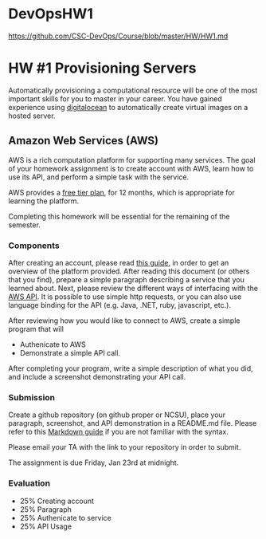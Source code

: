 # DevOpsHW1
https://github.com/CSC-DevOps/Course/blob/master/HW/HW1.md


# HW #1 Provisioning Servers

Automatically provisioning a computational resource will be one of the most important skills for you to master in your career.  You have gained experience using [digitalocean](https://developers.digitalocean.com/v2/) to automatically create virtual images on a hosted server. 

## Amazon Web Services (AWS)

AWS is a rich computation platform for supporting many services. The goal of your homework assignment is to create  account with AWS, learn how to use its API, and perform a simple task with the service.

AWS provides a [free tier plan](http://aws.amazon.com/free/), for 12 months, which is appropriate for learning the platform.

Completing this homework will be essential for the remaining of the semester.

### Components

After creating an account, please read [this guide](https://d36cz9buwru1tt.cloudfront.net/AWS_Overview.pdf), in order to get an overview of the platform provided.  After reading this document (or others that you find), prepare a simple paragraph describing a service that you learned about. Next, please review the different ways of interfacing with the [AWS API](http://docs.aws.amazon.com/AWSEC2/latest/APIReference/making-api-requests.html).  It is possible to use simple http requests, or you can also use language binding for the API (e.g. Java, .NET, ruby, javascript, etc.).

After reviewing how you would like to connect to AWS, create a simple program that will 
* Authenicate to AWS
* Demonstrate a simple API call.

After completing your program, write a simple description of what you did, and include a screenshot demonstrating your API call.

### Submission

Create a github repository (on github proper or NCSU), place your paragraph, screenshot, and API demonstration  in a README.md file.  Please refer to this [Markdown guide](http://daringfireball.net/projects/markdown/syntax) if you are not familiar with the syntax.

Please email your TA with the link to your repository in order to submit.

The assignment is due Friday, Jan 23rd at midnight.

### Evaluation

- 25% Creating account
- 25% Paragraph
- 25% Authenicate to service
- 25% API Usage
